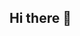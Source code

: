## Hi there 👋

<!--
**Jessi-cats/Jessi-cats** is a ✨ _special_ ✨ repository because its `README.md` (this file) appears on your GitHub profile.

Here are some ideas to get you started:

- 🌱 I’m currently learning about my educational career
- 🤔 I’m looking for help with 
- 💬 Ask me about cats
- 😄 Pronouns: Jessi
- ⚡ Fun fact: I like the cats
-->
